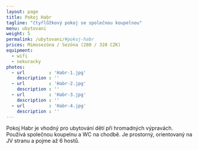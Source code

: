 ```yaml
---
layout: page
title: Pokoj Habr
tagline: "čtyřlůžkový pokoj se společnou koupelnou"
menu: ubytovani
weight: 5
permalink: /ubytovani/#pokoj-habr
prices: Mimosezóna / Sezóna (280 / 320 CZK)
equipment:
  - wifi
  - nekuracky
photos:
  - url         : 'Habr-1.jpg'
    description : ''
  - url         : 'Habr-2.jpg'
    description : ''
  - url         : 'Habr-3.jpg'
    description : ''
  - url         : 'Habr-4.jpg'
    description : ''
---
```


Pokoj Habr je vhodný pro ubytování dětí při hromadných výpravách. Používá společnou koupelnu a WC na chodbě. Je prostorný, orientovaný na JV stranu a pojme až 6 hostů.
